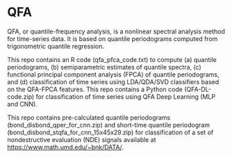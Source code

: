 # QFA
QFA, or quantile-frequency analysis, is a nonlinear spectral analysis method for time-series data. It is based on quantile periodograms computed from trigonometric quantile regression.

This repo contains an R code (qfa_pfca_code.txt) to compute (a) quantile periodograms, (b) semiparametric estimates of quantile spectra, (c) functional principal component analysis (FPCA) of quantile periodograms, and (d) classification of time series using LDA/QDA/SVD classifiers based on the QFA-FPCA features. 
This repo contains a Python code (QFA-DL-code.zip) for classification of time series using QFA Deep Learning (MLP and CNN).

This repo contains pre-calculated quantile periodograms (bond_disbond_qper_for_cnn.zip) and short-time quantile periodogram (bond_disbond_stqfa_for_cnn_15x45x29.zip) for classification of a set of nondestructive evaluation (NDE) signals available at https://www.math.umd.edu/~bnk/DATA/.
